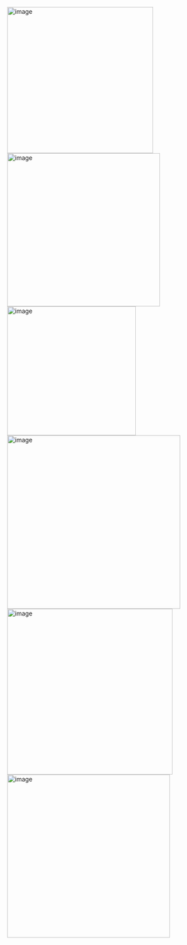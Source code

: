 <img width="338" alt="image" src="https://github.com/MaryiaBabinskaya/Programming-UJ/assets/94359114/51c74999-9106-457d-8e4a-2ac236a16204"> \
<img width="354" alt="image" src="https://github.com/MaryiaBabinskaya/Programming-UJ/assets/94359114/aed3aaeb-6896-4fad-af14-796d17a32d16"> \
<img width="298" alt="image" src="https://github.com/MaryiaBabinskaya/Programming-UJ/assets/94359114/dea58298-8c0c-4975-8c3a-42d8b8fca562"> \
<img width="401" alt="image" src="https://github.com/MaryiaBabinskaya/Programming-UJ/assets/94359114/f1c90ebd-eb26-4913-bbb0-303a0fd9e30b"> \
<img width="383" alt="image" src="https://github.com/MaryiaBabinskaya/Programming-UJ/assets/94359114/65763b97-23e2-4df5-a107-e1f387540537"> \
<img width="377" alt="image" src="https://github.com/MaryiaBabinskaya/Programming-UJ/assets/94359114/30793e34-1a20-4de6-8311-e5ee2ba3e626">
